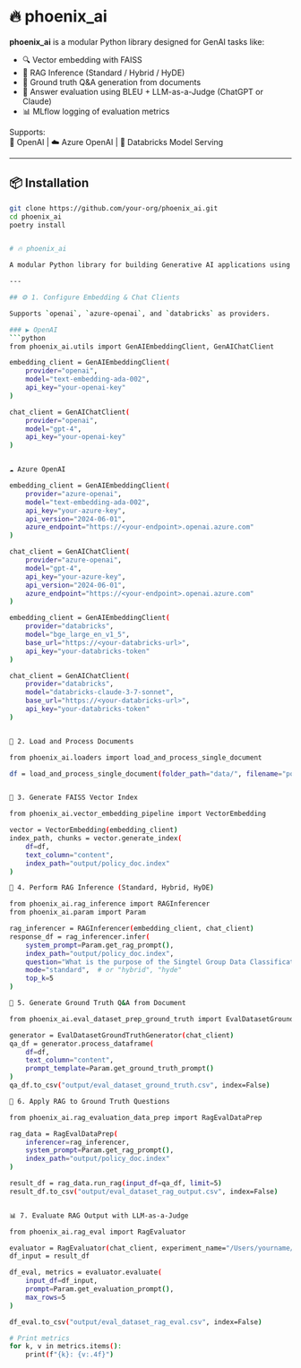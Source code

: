 # 🔥 phoenix_ai

**phoenix_ai** is a modular Python library designed for GenAI tasks like:

- 🔍 Vector embedding with FAISS
- 🤖 RAG Inference (Standard / Hybrid / HyDE)
- 📄 Ground truth Q&A generation from documents
- 🧪 Answer evaluation using BLEU + LLM-as-a-Judge (ChatGPT or Claude)
- 📊 MLflow logging of evaluation metrics

Supports:  
🧠 OpenAI | ☁️ Azure OpenAI | 💼 Databricks Model Serving

---

## 📦 Installation

```bash
git clone https://github.com/your-org/phoenix_ai.git
cd phoenix_ai
poetry install


# 🔥 phoenix_ai

A modular Python library for building Generative AI applications using RAG (Retrieval-Augmented Generation), evaluation datasets, and LLM-as-a-Judge scoring. Supports OpenAI, Azure OpenAI, and Databricks.

---

## ⚙️ 1. Configure Embedding & Chat Clients

Supports `openai`, `azure-openai`, and `databricks` as providers.

### ▶️ OpenAI
```python
from phoenix_ai.utils import GenAIEmbeddingClient, GenAIChatClient

embedding_client = GenAIEmbeddingClient(
    provider="openai",
    model="text-embedding-ada-002",
    api_key="your-openai-key"
)

chat_client = GenAIChatClient(
    provider="openai",
    model="gpt-4",
    api_key="your-openai-key"
)


☁️ Azure OpenAI

embedding_client = GenAIEmbeddingClient(
    provider="azure-openai",
    model="text-embedding-ada-002",
    api_key="your-azure-key",
    api_version="2024-06-01",
    azure_endpoint="https://<your-endpoint>.openai.azure.com"
)

chat_client = GenAIChatClient(
    provider="azure-openai",
    model="gpt-4",
    api_key="your-azure-key",
    api_version="2024-06-01",
    azure_endpoint="https://<your-endpoint>.openai.azure.com"
)

embedding_client = GenAIEmbeddingClient(
    provider="databricks",
    model="bge_large_en_v1_5",
    base_url="https://<your-databricks-url>",
    api_key="your-databricks-token"
)

chat_client = GenAIChatClient(
    provider="databricks",
    model="databricks-claude-3-7-sonnet",
    base_url="https://<your-databricks-url>",
    api_key="your-databricks-token"
)


📂 2. Load and Process Documents

from phoenix_ai.loaders import load_and_process_single_document

df = load_and_process_single_document(folder_path="data/", filename="policy_doc.pdf")


📌 3. Generate FAISS Vector Index

from phoenix_ai.vector_embedding_pipeline import VectorEmbedding

vector = VectorEmbedding(embedding_client)
index_path, chunks = vector.generate_index(
    df=df,
    text_column="content",
    index_path="output/policy_doc.index"
)

💬 4. Perform RAG Inference (Standard, Hybrid, HyDE)

from phoenix_ai.rag_inference import RAGInferencer
from phoenix_ai.param import Param

rag_inferencer = RAGInferencer(embedding_client, chat_client)
response_df = rag_inferencer.infer(
    system_prompt=Param.get_rag_prompt(),
    index_path="output/policy_doc.index",
    question="What is the purpose of the Singtel Group Data Classification Policy?",
    mode="standard",  # or "hybrid", "hyde"
    top_k=5
)

🧪 5. Generate Ground Truth Q&A from Document

from phoenix_ai.eval_dataset_prep_ground_truth import EvalDatasetGroundTruthGenerator

generator = EvalDatasetGroundTruthGenerator(chat_client)
qa_df = generator.process_dataframe(
    df=df,
    text_column="content",
    prompt_template=Param.get_ground_truth_prompt()
)
qa_df.to_csv("output/eval_dataset_ground_truth.csv", index=False)

🔁 6. Apply RAG to Ground Truth Questions

from phoenix_ai.rag_evaluation_data_prep import RagEvalDataPrep

rag_data = RagEvalDataPrep(
    inferencer=rag_inferencer,
    system_prompt=Param.get_rag_prompt(),
    index_path="output/policy_doc.index"
)

result_df = rag_data.run_rag(input_df=qa_df, limit=5)
result_df.to_csv("output/eval_dataset_rag_output.csv", index=False)


📊 7. Evaluate RAG Output with LLM-as-a-Judge

from phoenix_ai.rag_eval import RagEvaluator

evaluator = RagEvaluator(chat_client, experiment_name="/Users/yourname/LLM_Answer_Evaluation")
df_input = result_df

df_eval, metrics = evaluator.evaluate(
    input_df=df_input,
    prompt=Param.get_evaluation_prompt(),
    max_rows=5
)

df_eval.to_csv("output/eval_dataset_rag_eval.csv", index=False)

# Print metrics
for k, v in metrics.items():
    print(f"{k}: {v:.4f}")

```